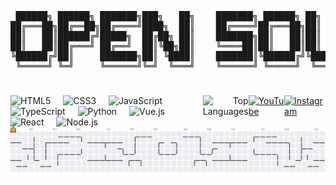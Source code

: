 <div align="center">     
    <pre>
 ██████╗ ██████╗ ███████╗███╗   ██╗    ███████╗ ██████╗ ██╗   ██╗██████╗  ██████╗███████╗
██╔═══██╗██╔══██╗██╔════╝████╗  ██║    ██╔════╝██╔═══██╗██║   ██║██╔══██╗██╔════╝██╔════╝
██║   ██║██████╔╝█████╗  ██╔██╗ ██║    ███████╗██║   ██║██║   ██║██████╔╝██║     █████╗  
██║   ██║██╔═══╝ ██╔══╝  ██║╚██╗██║    ╚════██║██║   ██║██║   ██║██╔══██╗██║     ██╔══╝  
╚██████╔╝██║     ███████╗██║ ╚████║    ███████║╚██████╔╝╚██████╔╝██║  ██║╚██████╗███████╗
 ╚═════╝ ╚═╝     ╚══════╝╚═╝  ╚═══╝    ╚══════╝ ╚═════╝  ╚═════╝ ╚═╝  ╚═╝ ╚═════╝╚══════╝
    </pre>
</div>

###

<div style="display: flex; justify-content: space-between; align-items: flex-start; width: 100%;">
    <div align="left">
        <img src="https://cdn.jsdelivr.net/gh/devicons/devicon/icons/html5/html5-original.svg" height="30" alt="HTML5" title="HTML5" />
        <img width="12" />
        <img src="https://cdn.jsdelivr.net/gh/devicons/devicon/icons/css3/css3-original.svg" height="30" alt="CSS3" title="CSS3" />
        <img width="12" />
        <img src="https://cdn.jsdelivr.net/gh/devicons/devicon/icons/javascript/javascript-original.svg" height="30" alt="JavaScript" title="JavaScript" />
        <img width="12" />
        <img src="https://cdn.jsdelivr.net/gh/devicons/devicon/icons/typescript/typescript-original.svg" height="30" alt="TypeScript" title="TypeScript" />
        <img width="12" />
        <img src="https://cdn.jsdelivr.net/gh/devicons/devicon/icons/python/python-original.svg" height="30" alt="Python" title="Python" />
        <img width="12" />
        <img src="https://cdn.jsdelivr.net/gh/devicons/devicon/icons/vuejs/vuejs-original.svg" height="30" alt="Vue.js" title="Vue.js" />
        <img width="12" />
        <img src="https://cdn.jsdelivr.net/gh/devicons/devicon/icons/react/react-original.svg" height="30" alt="React" title="React" />
        <img width="12" />
        <img src="https://cdn.jsdelivr.net/gh/devicons/devicon/icons/nodejs/nodejs-original.svg" height="30" alt="Node.js" title="Node.js" />        
    </div>
    <div align="right">
        <img src="https://github-readme-stats.vercel.app/api/top-langs?username=diorhc&locale=en&hide_title=true&layout=compact&card_width=300&langs_count=6&theme=tokyonight&hide_border=true&bg_color=0D1117" height="180" alt="Top Languages" />
    </div>
    <a href="#"><img src="https://img.shields.io/static/v1?message=YouTube&logo=youtube&label=&color=FF0000&logoColor=white&labelColor=&style=for-the-badge" height="32" alt="YouTube" /></a>
        <a href="#"><img src="https://img.shields.io/static/v1?message=Instagram&logo=instagram&label=&color=E4405F&logoColor=white&labelColor=&style=for-the-badge" height="32" alt="Instagram" /></a>
</div>

<picture>
  <source media="(prefers-color-scheme: dark)" srcset="https://raw.githubusercontent.com/diorhc/diorhc/output/pacman-contribution-graph-dark.svg">
  <source media="(prefers-color-scheme: light)" srcset="https://raw.githubusercontent.com/diorhc/diorhc/output/pacman-contribution-graph.svg">
  <img alt="pacman contribution graph" src="https://raw.githubusercontent.com/diorhc/diorhc/output/pacman-contribution-graph.svg">
</picture>
